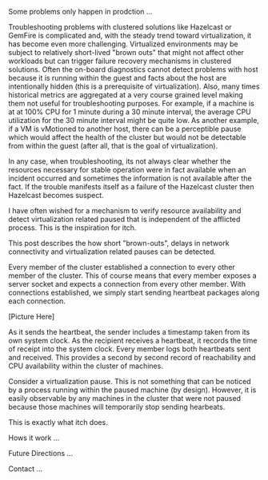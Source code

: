 

Some problems only happen in prodction ...

Troubleshooting problems with clustered solutions like Hazelcast or GemFire is complicated and, with the steady trend toward virtualization, it has become even more challenging.  Virtualized environments may be subject to relatively short-lived "brown outs" that might not affect other workloads but can trigger failure recovery mechanisms in clustered solutions.  Often the on-board diagnostics cannot detect problems with host because it is running within the guest and facts about the host are intentionally hidden (this is a prerequisite of virtualization).  Also, many times historical metrics are aggregated at a very course grained level making them not useful for troubleshooting purposes.  For example, if a machine is at at 100% CPU for 1 minute during a 30 minute interval, the average CPU utilization for the 30 minute interval might be quite low.  As another example, if a VM is vMotioned to another host, there can be a perceptible pause which would affect the health of the cluster but would not be detectable from within the guest (after all, that is the goal of virtualization).

In any case, when troubleshooting, its not always clear whether the resources necessary for stable operation were in fact available when an incident occurred and sometimes the information is not available after the fact.  If the trouble manifests itself as a failure of the Hazelcast cluster then Hazelcast becomes suspect.  

 I have often wished for a mechanism to verify resource availability and detect virtualization related paused that is independent of the afflicted process.  This is the inspiration for itch.

This post describes the how short "brown-outs", delays in network connectivity and virtualization related pauses can be detected. 

Every member of the cluster  established a connection to every other member of the cluster. This of course means that every member exposes a server socket and expects a connection from every other member. With connections established, we simply start sending heartbeat packages along each connection.  

[Picture Here]

As it sends the heartbeat, the sender includes a timestamp taken from its own system clock.  As the recipient receives a heartbeat, it records the time of receipt into the system clock.  Every member logs both heartbeats sent and received.  This provides a second by second record of reachability and CPU availability within the cluster of machines.

Consider a virtualization pause.  This is not something that can be noticed by a process running within the paused machine (by design).  However, it is easily observable by any machines in the cluster that were not paused because those machines will temporarily stop sending hearbeats.  

This is exactly what itch does.  

Hows it work ...

Future Directions ...

Contact ...



